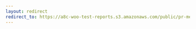 ```yaml
---
layout: redirect
redirect_to: https://a8c-woo-test-reports.s3.amazonaws.com/public/pr-merge/40601/api/index.html
---
```


